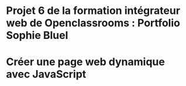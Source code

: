 # Projet 6 de la formation intégrateur web de Openclassrooms : Portfolio Sophie Bluel
# Créer une page web dynamique avec JavaScript

